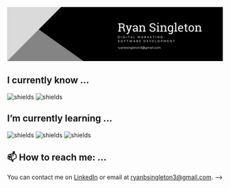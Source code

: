 <img src="https://github.com/ryansingleton-3/ryansingleton-3/blob/main/Black%20Modern%20Personal%20LinkedIn%20Banner.png">



## I currently know ...



![shields](https://img.shields.io/badge/Front--End-HTML-brightgreen)  ![shields](https://img.shields.io/badge/Front--End-CSS-brightgreen)


## I’m currently learning ...

![shields](https://img.shields.io/badge/Front--End-JavaScript-green)  ![shields](https://img.shields.io/badge/Front-End-React-critical)  ![shields](https://img.shields.io/badge/Front--End-BootStrap-green) 


## 📫 How to reach me: ...

You can contact me on [LinkedIn](https://www.linkedin.com/in/ryansingleton3/) or email at ryanbsingleton3@gmail.com. 
-->
